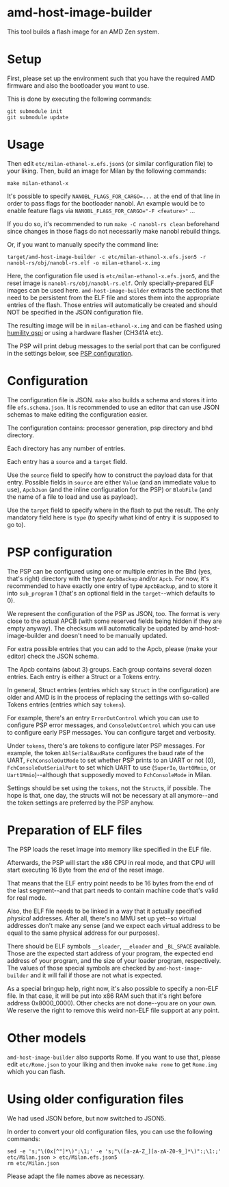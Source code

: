 # amd-host-image-builder

This tool builds a flash image for an AMD Zen system.

# Setup

First, please set up the environment such that you have the required AMD firmware and also the bootloader you want to use.

This is done by executing the following commands:

    git submodule init
    git submodule update

# Usage

Then edit `etc/milan-ethanol-x.efs.json5` (or similar configuration file) to your liking.
Then, build an image for Milan by the following commands:

    make milan-ethanol-x

It's possible to specify `NANOBL_FLAGS_FOR_CARGO=...` at the end of that line in order to pass flags for the bootloader nanobl. An example would be to enable feature flags via `NANOBL_FLAGS_FOR_CARGO="-F <feature>"` ...

If you do so, it's recommended to run `make -C nanobl-rs clean` beforehand since changes in those flags do not necessarily make nanobl rebuild things.

Or, if you want to manually specify the command line:

    target/amd-host-image-builder -c etc/milan-ethanol-x.efs.json5 -r nanobl-rs/obj/nanobl-rs.elf -o milan-ethanol-x.img

Here, the configuration file used is `etc/milan-ethanol-x.efs.json5`, and the reset image is `nanobl-rs/obj/nanobl-rs.elf`. Only specially-prepared ELF images can be used here. `amd-host-image-builder` extracts the sections that need to be persistent from the ELF file and stores them into the appropriate entries of the flash. Those entries will automatically be created and should NOT be specified in the JSON configuration file.

The resulting image will be in `milan-ethanol-x.img` and can be flashed using [humility qspi](https://github.com/oxidecomputer/humility) or using a hardware flasher (CH341A etc).

The PSP will print debug messages to the serial port that can be configured in the settings below, see [PSP configuration](#psp-configuration).

# Configuration

The configuration file is JSON. `make` also builds a schema and stores it into file `efs.schema.json`. It is recommended to use an editor that can use JSON schemas to make editing the configuration easier.

The configuration contains: processor generation, psp directory and bhd directory.

Each directory has any number of entries.

Each entry has a `source` and a `target` field.

Use the `source` field to specify how to construct the payload data for that entry.
Possible fields in `source` are either `Value` (and an immediate value to use), `ApcbJson` (and the inline configuration for the PSP) or `BlobFile` (and the name of a file to load and use as payload).

Use the `target` field to specify where in the flash to put the result.
The only mandatory field here is `type` (to specify what kind of entry it is supposed to go to).

# PSP configuration

The PSP can be configured using one or multiple entries in the Bhd (yes, that's right) directory with the type `ApcbBackup` and/or `Apcb`. For now, it's recommended to have exactly one entry of type `ApcbBackup`, and to store it into `sub_program` 1 (that's an optional field in the `target`--which defaults to 0).

We represent the configuration of the PSP as JSON, too. The format is very close to the actual APCB (with some reserved fields being hidden if they are empty anyway). The checksum will automatically be updated by amd-host-image-builder and doesn't need to be manually updated.

For extra possible entries that you can add to the Apcb, please (make your editor) check the JSON schema.

The Apcb contains (about 3) groups. Each group contains several dozen entries. Each entry is either a Struct or a Tokens entry.

In general, Struct entries (entries which say `Struct` in the configuration) are older and AMD is in the process of replacing the settings with so-called Tokens entries (entries which say `tokens`).

For example, there's an entry `ErrorOutControl` which you can use to configure PSP error messages, and `ConsoleOutControl` which you can use to configure early PSP messages. You can configure target and verbosity.

Under `tokens`, there's are tokens to configure later PSP messages. For example, the token `AblSerialBaudRate` configures the baud rate of the UART, `FchConsoleOutMode` to set whether PSP prints to an UART or not (0), `FchConsoleOutSerialPort` to set which UART to use (`SuperIo`, `Uart0Mmio`, or `Uart1Mmio`)--although that supposedly moved to `FchConsoleMode` in Milan.

Settings should be set using the `tokens`, not the `Struct`s, if possible. The hope is that, one day, the structs will not be necessary at all anymore--and the token settings are preferred by the PSP anyhow.

# Preparation of ELF files

The PSP loads the reset image into memory like specified in the ELF file.

Afterwards, the PSP will start the x86 CPU in real mode, and that CPU will start executing 16 Byte from the *end* of the reset image.

That means that the ELF entry point needs to be 16 bytes from the end of the last segment--and that part needs to contain machine code that's valid for real mode.

Also, the ELF file needs to be linked in a way that it actually specified *physical* addresses. After all, there's no MMU set up yet--so virtual addresses don't make any sense (and we expect each virtual address to be equal to the same physical address for our purposes).

There should be ELF symbols `__sloader`, `__eloader` and `_BL_SPACE` available. Those are the expected start address of your program, the expected end address of your program, and the size of your loader program, respectively. The values of those special symbols are checked by `amd-host-image-builder` and it will fail if those are not what is expected.

As a special bringup help, right now, it's also possible to specify a non-ELF file. In that case, it will be put into x86 RAM such that it's right before address 0x8000_0000). Other checks are not done--you are on your own. We reserve the right to remove this weird non-ELF file support at any point.

# Other models

`amd-host-image-builder` also supports Rome. If you want to use that, please edit `etc/Rome.json` to your liking and then invoke `make rome` to get `Rome.img` which you can flash.

# Using older configuration files

We had used JSON before, but now switched to JSON5.

In order to convert your old configuration files, you can use the following commands:

    sed -e 's;"\(0x[^"]*\)";\1;' -e 's;"\([a-zA-Z_][a-zA-Z0-9_]*\)":;\1:;' etc/Milan.json > etc/Milan.efs.json5
    rm etc/Milan.json

Please adapt the file names above as necessary.
